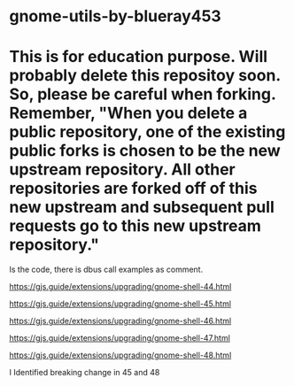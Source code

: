 # gnome-utils-by-blueray453

# This is for education purpose. Will probably delete this repositoy soon. So, please be careful when forking. Remember, "When you delete a public repository, one of the existing public forks is chosen to be the new upstream repository. All other repositories are forked off of this new upstream and subsequent pull requests go to this new upstream repository."

Is the code, there is dbus call examples as comment.

https://gjs.guide/extensions/upgrading/gnome-shell-44.html

https://gjs.guide/extensions/upgrading/gnome-shell-45.html

https://gjs.guide/extensions/upgrading/gnome-shell-46.html

https://gjs.guide/extensions/upgrading/gnome-shell-47.html

https://gjs.guide/extensions/upgrading/gnome-shell-48.html

I Identified breaking change in 45 and 48